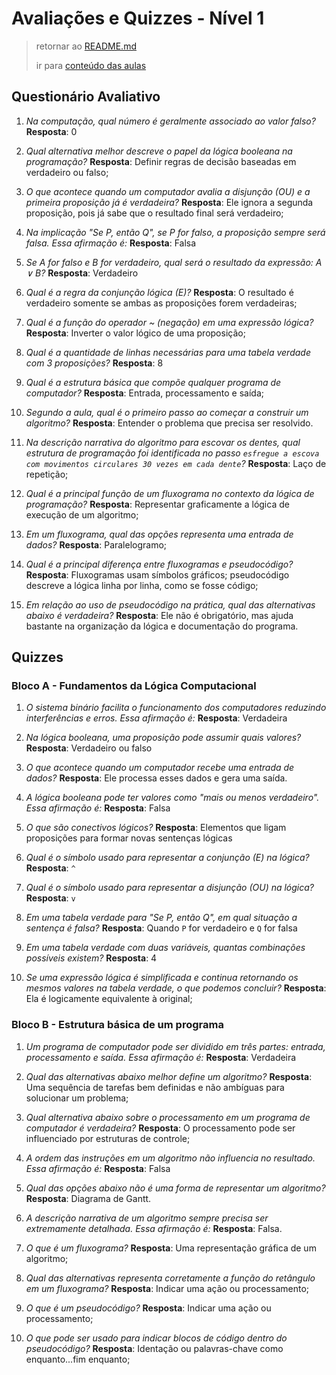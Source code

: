 # Avaliações e Quizzes - Nível 1

> retornar ao [README.md](../../../../README.md)
>
> ir para [conteúdo das aulas](../notes/n1.md)

## Questionário Avaliativo

1. *Na computação, qual número é geralmente associado ao valor falso?* **Resposta**: 0

2. *Qual alternativa melhor descreve o papel da lógica booleana na programação?* **Resposta**: Definir regras de decisão baseadas em verdadeiro ou falso;

3. *O que acontece quando um computador avalia a disjunção (OU) e a primeira proposição já é verdadeira?* **Resposta**: Ele ignora a segunda proposição, pois já sabe que o resultado final será verdadeiro;

4. *Na implicação "Se P, então Q", se P for falso, a proposição sempre será falsa. Essa afirmação é:* **Resposta**: Falsa

5. *Se A for falso e B for verdadeiro, qual será o resultado da expressão: A ∨ B?* **Resposta**: Verdadeiro

6. *Qual é a regra da conjunção lógica (E)?* **Resposta**: O resultado é verdadeiro somente se ambas as proposições forem verdadeiras;

7. *Qual é a função do operador ~ (negação) em uma expressão lógica?* **Resposta**: Inverter o valor lógico de uma proposição;

8. *Qual é a quantidade de linhas necessárias para uma tabela verdade com 3 proposições?* **Resposta**: 8

9. *Qual é a estrutura básica que compõe qualquer programa de computador?* **Resposta**: Entrada, processamento e saída;

10. *Segundo a aula, qual é o primeiro passo ao começar a construir um algoritmo?* **Resposta**: Entender o problema que precisa ser resolvido.

11. *Na descrição narrativa do algoritmo para escovar os dentes, qual estrutura de programação foi identificada no passo `esfregue a escova com movimentos circulares 30 vezes em cada dente`?* **Resposta**: Laço de repetição;

12. *Qual é a principal função de um fluxograma no contexto da lógica de programação?* **Resposta**: Representar graficamente a lógica de execução de um algoritmo;

13. *Em um fluxograma, qual das opções representa uma entrada de dados?* **Resposta**: Paralelogramo;

14. *Qual é a principal diferença entre fluxogramas e pseudocódigo?* **Resposta**: Fluxogramas usam símbolos gráficos; pseudocódigo descreve a lógica linha por linha, como se fosse código;

15. *Em relação ao uso de pseudocódigo na prática, qual das alternativas abaixo é verdadeira?* **Resposta**: Ele não é obrigatório, mas ajuda bastante na organização da lógica e documentação do programa.

## Quizzes

### Bloco A - Fundamentos da Lógica Computacional

1. *O sistema binário facilita o funcionamento dos computadores reduzindo interferências e erros. Essa afirmação é:* **Resposta**: Verdadeira

2. *Na lógica booleana, uma proposição pode assumir quais valores?* **Resposta**: Verdadeiro ou falso

3. *O que acontece quando um computador recebe uma entrada de dados?* **Resposta**: Ele processa esses dados e gera uma saída.

4. *A lógica booleana pode ter valores como "mais ou menos verdadeiro". Essa afirmação é:* **Resposta**: Falsa

5. *O que são conectivos lógicos?* **Resposta**: Elementos que ligam proposições para formar novas sentenças lógicas

6. *Qual é o símbolo usado para representar a conjunção (E) na lógica?* **Resposta**: `^`

7. *Qual é o símbolo usado para representar a disjunção (OU) na lógica?* **Resposta**: `v`

8. *Em uma tabela verdade para "Se P, então Q", em qual situação a sentença é falsa?* **Resposta**: Quando `P` for verdadeiro e `Q` for falsa

9. *Em uma tabela verdade com duas variáveis, quantas combinações possíveis existem?* **Resposta**: 4

10. *Se uma expressão lógica é simplificada e continua retornando os mesmos valores na tabela verdade, o que podemos concluir?* **Resposta**: Ela é logicamente equivalente à original;

### Bloco B - Estrutura básica de um programa

1. *Um programa de computador pode ser dividido em três partes: entrada, processamento e saída. Essa afirmação é:* **Resposta**: Verdadeira

2. *Qual das alternativas abaixo melhor define um algoritmo?* **Resposta**: Uma sequência de tarefas bem definidas e não ambíguas para solucionar um problema;

3. *Qual alternativa abaixo sobre o processamento em um programa de computador é verdadeira?* **Resposta**: O processamento pode ser influenciado por estruturas de controle;

4. *A ordem das instruções em um algoritmo não influencia no resultado. Essa afirmação é:* **Resposta**: Falsa

5. *Qual das opções abaixo não é uma forma de representar um algoritmo?* **Resposta**: Diagrama de Gantt.

6. *A descrição narrativa de um algoritmo sempre precisa ser extremamente detalhada. Essa afirmação é:* **Resposta**: Falsa.

7. *O que é um fluxograma?* **Resposta**: Uma representação gráfica de um algoritmo;

8. *Qual das alternativas representa corretamente a função do retângulo em um fluxograma?* **Resposta**: Indicar uma ação ou processamento;

9. *O que é um pseudocódigo?* **Resposta**: Indicar uma ação ou processamento;

10. *O que pode ser usado para indicar blocos de código dentro do pseudocódigo?* **Resposta**: Identação ou palavras-chave como enquanto...fim enquanto;
